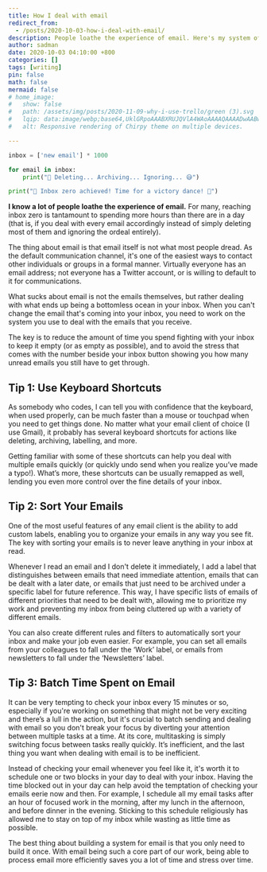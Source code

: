 ```yaml
---
title: How I deal with email
redirect_from:
  - /posts/2020-10-03-how-i-deal-with-email/
description: People loathe the experience of email. Here's my system of dealing with it.
author: sadman
date: 2020-10-03 04:10:00 +800
categories: []
tags: [writing]
pin: false
math: false
mermaid: false
# home_image:
#   show: false
#   path: /assets/img/posts/2020-11-09-why-i-use-trello/green (3).svg
#   lqip: data:image/webp;base64,UklGRpoAAABXRUJQVlA4WAoAAAAQAAAADwAABwAAQUxQSDIAAAARL0AmbZurmr57yyIiqE8oiG0bejIYEQTgqiDA9vqnsUSI6H+oAERp2HZ65qP/VIAWAFZQOCBCAAAA8AEAnQEqEAAIAAVAfCWkAALp8sF8rgRgAP7o9FDvMCkMde9PK7euH5M1m6VWoDXf2FkP3BqV0ZYbO6NA/VFIAAAA
#   alt: Responsive rendering of Chirpy theme on multiple devices.

---
```


```python
inbox = ['new email'] * 1000

for email in inbox:
    print("📧 Deleting... Archiving... Ignoring... 😅")

print("🎉 Inbox zero achieved! Time for a victory dance! 💃")
```

**I know a lot of people loathe the experience of email.** For many, reaching inbox zero is tantamount to spending more hours than there are in a day (that is, if you deal with every email accordingly instead of simply deleting most of them and ignoring the ordeal entirely).

The thing about email is that email itself is not what most people dread. As the default communication channel, it's one of the easiest ways to contact other individuals or groups in a formal manner. Virtually everyone has an email address; not everyone has a Twitter account, or is willing to default to it for communications.

What sucks about email is not the emails themselves, but rather dealing with what ends up being a bottomless ocean in your inbox. When you can't change the email that's coming into your inbox, you need to work on the system you use to deal with the emails that you receive.

The key is to reduce the amount of time you spend fighting with your inbox to keep it empty (or as empty as possible), and to avoid the stress that comes with the number beside your inbox button showing you how many unread emails you still have to get through.

## Tip 1: Use Keyboard Shortcuts

As somebody who codes, I can tell you with confidence that the keyboard, when used properly, can be much faster than a mouse or touchpad when you need to get things done. No matter what your email client of choice (I use Gmail), it probably has several keyboard shortcuts for actions like deleting, archiving, labelling, and more.

Getting familiar with some of these shortcuts can help you deal with multiple emails quickly (or quickly undo send when you realize you’ve made a typo!). What’s more, these shortcuts can be usually remapped as well, lending you even more control over the fine details of your inbox.

## Tip 2: Sort Your Emails

One of the most useful features of any email client is the ability to add custom labels, enabling you to organize your emails in any way you see fit. The key with sorting your emails is to never leave anything in your inbox at read.

Whenever I read an email and I don't delete it immediately, I add a label that distinguishes between emails that need immediate attention, emails that can be dealt with a later date, or emails that just need to be archived under a specific label for future reference. This way, I have specific lists of emails of different priorities that need to be dealt with, allowing me to prioritize my work and preventing my inbox from being cluttered up with a variety of different emails.

You can also create different rules and filters to automatically sort your inbox and make your job even easier. For example, you can set all emails from your colleagues to fall under the ‘Work’ label, or emails from newsletters to fall under the ‘Newsletters’ label.

## Tip 3: Batch Time Spent on Email

It can be very tempting to check your inbox every 15 minutes or so, especially if you're working on something that might not be very exciting and there’s a lull in the action, but it's crucial to batch sending and dealing with email so you don't break your focus by diverting your attention between multiple tasks at a time. At its core, multitasking is simply switching focus between tasks really quickly. It’s inefficient, and the last thing you want when dealing with email is to be inefficient.

Instead of checking your email whenever you feel like it, it's worth it to schedule one or two blocks in your day to deal with your inbox. Having the time blocked out in your day can help avoid the temptation of checking your emails eerie now and then. For example, I schedule all my email tasks after an hour of focused work in the morning, after my lunch in the afternoon, and before dinner in the evening. Sticking to this schedule religiously has allowed me to stay on top of my inbox while wasting as little time as possible.

The best thing about building a system for email is that you only need to build it once. With email being such a core part of our work, being able to process email more efficiently saves you a lot of time and stress over time.
